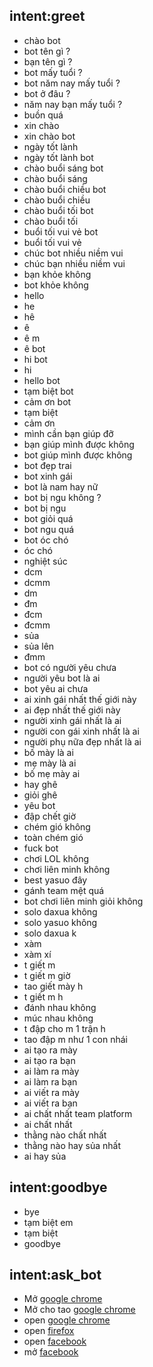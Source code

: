 ## intent:greet
- chào bot
- bot tên gì ?
- bạn tên gì ?
- bot mấy tuổi ?
- bot năm nay mấy tuổi ?
- bot ở đâu ?
- năm nay bạn mấy tuổi ?
- buồn quá
- xin chào
- xin chào bot
- ngày tốt lành
- ngày tốt lành bot
- chào buổi sáng bot
- chào buổi sáng
- chào buổi chiều bot
- chào buổi chiều
- chào buổi tối bot
- chào buổi tối
- buổi tối vui vẻ bot
- buổi tối vui vẻ
- chúc bot nhiều niềm vui
- chúc bạn nhiều niềm vui
- bạn khỏe không
- bot khỏe không
- hello
- he
- hê
- ê
- ê m
- ê bot
- hi bot
- hi
- hello bot
- tạm biệt bot
- cảm ơn bot
- tạm biệt
- cảm ơn
- mình cần bạn giúp đỡ
- bạn giúp mình được không
- bot giúp mình được không
- bot đẹp trai
- bot xinh gái
- bot là nam hay nữ
- bot bị ngu không ?
- bot bị ngu
- bot giỏi quá
- bot ngu quá
- bot óc chó
- óc chó
- nghiệt súc
- dcm
- dcmm
- dm
- đm
- đcm
- đcmm
- sủa
- sủa lên
- đmm
- bot có người yêu chưa
- người yêu bot là ai
- bot yêu ai chưa
- ai xinh gái nhất thế giới này
- ai đẹp nhất thế giới này
- người xinh gái nhất là ai
- người con gái xinh nhất là ai
- người phụ nữa đẹp nhất là ai
- bố mày là ai
- mẹ mày là ai
- bố mẹ mày ai
- hay ghê
- giỏi ghê
- yêu bot
- đập chết giờ
- chém gió không
- toàn chém gió
- fuck bot
- chơi LOL không
- chơi liên minh không
- best yasuo đây
- gánh team mệt quá
- bot chơi liên minh giỏi không
- solo daxua không
- solo yasuo không
- solo daxua k
- xàm
- xàm xí
- t giết m
- t giết m giờ
- tao giết mày h
- t giết m h
- đánh nhau không
- múc nhau không
- t đập cho m 1 trận h
- tao đập m như 1 con nhái
- ai tạo ra mày
- ai tạo ra bạn
- ai làm ra mày
- ai làm ra bạn
- ai viết ra mày
- ai viết ra bạn
- ai chất nhất team platform
- ai chất nhất
- thằng nào chất nhất
- thằng nào hay sủa nhất
- ai hay sủa

## intent:goodbye
- bye
- tạm biệt em
- tạm biệt
- goodbye

## intent:ask_bot
- Mở [google chrome](app_name)
- Mở cho tao [google chrome](app_name)
- open [google chrome](app_name)
- open [firefox](app_name)
- open [facebook](website)
- mở [facebook](website)
  